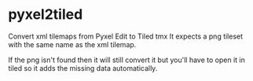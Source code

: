 # pyxel2tiled
Convert xml tilemaps from Pyxel Edit to Tiled tmx
It expects a png tileset with the same name as the xml tilemap.

If the png isn't found then it will still convert it but you'll have to open it in tiled so it adds the missing data automatically.
